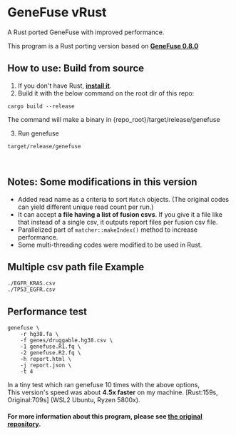 # GeneFuse vRust
A Rust ported GeneFuse with improved performance.  

This program is a Rust porting version based on [**GeneFuse 0.8.0**](https://github.com/OpenGene/GeneFuse)


## How to use: Build from source
1. If you don't have Rust, [**install it**](https://www.rust-lang.org/learn/get-started).  
2. Build it with the below command on the root dir of this repo:
```
cargo build --release
```
The command will make a binary in {repo_root}/target/release/genefuse

3. Run genefuse
```
target/release/genefuse
```
<br>

## Notes: Some modifications in this version
- Added read name as a criteria to sort `Match` objects. (The original codes can yield different unique read count per run.)
- It can accept **a file having a list of fusion csvs**. If you give it a file like that instead of a single csv, it outputs report files per fusion csv file.
- Parallelized part of `matcher::makeIndex()` method to increase performance.
- Some multi-threading codes were modified to be used in Rust.

## Multiple csv path file Example
```
./EGFR_KRAS.csv
./TP53_EGFR.csv
```

## Performance test
```
genefuse \
    -r hg38.fa \
    -f genes/druggable.hg38.csv \
    -1 genefuse.R1.fq \
    -2 genefuse.R2.fq \
    -h report.html \
    -j report.json \
    -t 4
```
In a tiny test which ran genefuse 10 times with the above options,  
This version's speed was about **4.5x faster** on my machine. \[Rust:159s, Original:709s\] (WSL2 Ubuntu, Ryzen 5800x).


#### For more information about this program, please see [**the original repository**](https://github.com/OpenGene/GeneFuse).





